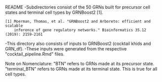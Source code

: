 README
-Subdirectories consist of the 50 GRNs built for precursor cell states and terminal cell types by GRNBoost2 [1].

    [1] Moerman, Thomas, et al. "GRNBoost2 and Arboreto: efficient and scalable
        inference of gene regulatory networks." Bioinformatics 35.12 (2019): 2159-2161

-This directory also consists of inputs to GRNBoost2 (cocktail khids and GRN_df).
-These inputs were generated from the respective "cocktail_pipeline.Rmd" files.

Note on Nomenclature:
"BTN" refers to GRNs made at its precursor state.
"terminal_BTN" refers to GRNs made at its terminal state.
This is true for all cell types.